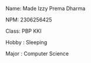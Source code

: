 Name: Made Izzy Prema Dharma

NPM: 2306256425

Class: PBP KKI

Hobby : Sleeping

Major : Computer Science